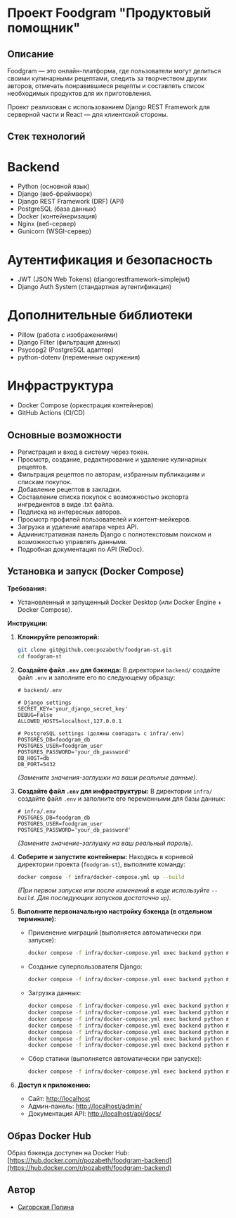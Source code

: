 # Проект Foodgram "Продуктовый помощник"

## Описание

Foodgram — это онлайн-платформа, где пользователи могут делиться своими кулинарными рецептами, следить за творчеством других авторов, отмечать понравившиеся рецепты и составлять список необходимых продуктов для их приготовления.

Проект реализован с использованием Django REST Framework для серверной части и React — для клиентской стороны.

## Стек технологий
# Backend
*   Python (основной язык)
*   Django (веб-фреймворк)
*   Django REST Framework (DRF) (API)
*   PostgreSQL (база данных)
*   Docker (контейнеризация)
*   Nginx (веб-сервер)
*   Gunicorn (WSGI-сервер)
# Аутентификация и безопасность
*   JWT (JSON Web Tokens) (djangorestframework-simplejwt)
*   Django Auth System (стандартная аутентификация)
# Дополнительные библиотеки
*   Pillow (работа с изображениями)
*   Django Filter (фильтрация данных)
*   Psycopg2 (PostgreSQL адаптер)
*   python-dotenv (переменные окружения)
# Инфраструктура
*   Docker Compose (оркестрация контейнеров)
*   GitHub Actions (CI/CD)
## Основные возможности

*   Регистрация и вход в систему через токен.
*   Просмотр, создание, редактирование и удаление кулинарных рецептов.
*   Фильтрация рецептов по авторам, избранным публикациям и спискам покупок.
*   Добавление рецептов в закладки.
*   Составление списка покупок с возможностью экспорта ингредиентов в виде .txt файла.
*   Подписка на интересных авторов.
*   Просмотр профилей пользователей и контент-мейкеров.
*   Загрузка и удаление аватара через API.
*   Административная панель Django с полнотекстовым поиском и возможностью управлять данными.
*   Подробная документация по API (ReDoc).

## Установка и запуск (Docker Compose)

**Требования:**

*   Установленный и запущенный Docker Desktop (или Docker Engine + Docker Compose).

**Инструкции:**

1.  **Клонируйте репозиторий:**
    ```bash
    git clone git@github.com:pozabeth/foodgram-st.git
    cd foodgram-st
    ```

2.  **Создайте файл `.env` для бэкенда:**
    В директории `backend/` создайте файл `.env` и заполните его по следующему образцу:
    ```dotenv
    # backend/.env

    # Django settings
    SECRET_KEY='your_django_secret_key'
    DEBUG=False
    ALLOWED_HOSTS=localhost,127.0.0.1

    # PostgreSQL settings (должны совпадать с infra/.env)
    POSTGRES_DB=foodgram_db
    POSTGRES_USER=foodgram_user
    POSTGRES_PASSWORD='your_db_password'
    DB_HOST=db
    DB_PORT=5432
    ```
    *(Замените значения-заглушки на ваши реальные данные)*.

3.  **Создайте файл `.env` для инфраструктуры:**
    В директории `infra/` создайте файл `.env` и заполните его переменными для базы данных:
    ```dotenv
    # infra/.env
    POSTGRES_DB=foodgram_db
    POSTGRES_USER=foodgram_user
    POSTGRES_PASSWORD='your_db_password'
    ```
    *(Замените значение-заглушку на ваш реальный пароль)*.

4.  **Соберите и запустите контейнеры:**
    Находясь в корневой директории проекта (`foodgram-st`), выполните команду:
    ```bash
    docker compose -f infra/docker-compose.yml up --build
    ```
    *(При первом запуске или после изменений в коде используйте `--build`. Для последующих запусков достаточно `up`)*.

5.  **Выполните первоначальную настройку бэкенда (в отдельном терминале):**
    *   Применение миграций (выполняется автоматически при запуске):
        ```bash
        docker compose -f infra/docker-compose.yml exec backend python manage.py migrate
        ```
    *   Создание суперпользователя Django:
        ```bash
        docker compose -f infra/docker-compose.yml exec backend python manage.py createsuperuser
        ```
    *   Загрузка данных:
        ```bash
        docker compose -f infra/docker-compose.yml exec backend python manage.py loaddata data/ingredients.json
        docker compose -f infra/docker-compose.yml exec backend python manage.py loaddata data/users.json
        docker compose -f infra/docker-compose.yml exec backend python manage.py loaddata data/recipes.json
        docker compose -f infra/docker-compose.yml exec backend python manage.py loaddata data/recipe_ingredients.json
        docker compose -f infra/docker-compose.yml exec backend python manage.py loaddata data/favorites.json
        docker compose -f infra/docker-compose.yml exec backend python manage.py loaddata data/shopping_cart.json
        docker compose -f infra/docker-compose.yml exec backend python manage.py loaddata data/subscriptions.json
        ```
    *   Сбор статики (выполняется автоматически при запуске):
        ```bash
        docker compose -f infra/docker-compose.yml exec backend python manage.py collectstatic --noinput
        ```

6.  **Доступ к приложению:**
    *   Сайт: [http://localhost](http://localhost)
    *   Админ-панель: [http://localhost/admin/](http://localhost/admin/)
    *   Документация API: [http://localhost/api/docs/](http://localhost/api/docs/)

## Образ Docker Hub

Образ бэкенда доступен на Docker Hub:
[https://hub.docker.com/r/pozabeth/foodgram-backend](https://hub.docker.com/r/pozabeth/foodgram-backend)

## Автор

*   [Сигорская Полина](https://github.com/pozabeth)